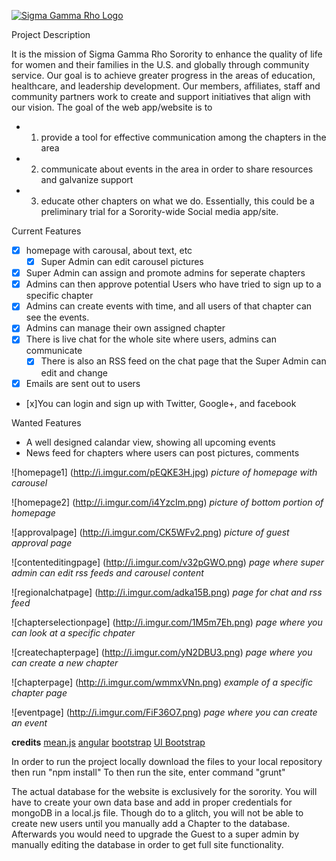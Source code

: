 [![Sigma Gamma Rho Logo](https://celectcdn.s3.amazonaws.com/images/0029/3466/SGRho-Official_Color_ShieldUPDATED_1_.png)](http://www.sgrho1922.org/home)

Project Description

It is the mission of Sigma Gamma Rho Sorority to enhance the quality of life for women and their families in the U.S. and globally through community service. Our goal is to achieve greater progress in the areas of education, healthcare, and leadership development. Our members, affiliates, staff and community partners work to create and support initiatives that align with our vision. 
The goal of the web app/website is to 
* 1. provide a tool for effective communication among the chapters in the area 
* 2. communicate about events in the area in order to share resources and galvanize support 
* 3. educate other chapters on what we do. 
Essentially, this could be a preliminary trial for a Sorority-wide Social media app/site.

Current Features
- [x] homepage with carousal, about text, etc
	- [x] Super Admin can edit carousel pictures
- [x] Super Admin can assign and promote admins for seperate chapters
- [x] Admins can then approve potential Users who have tried to sign up to a specific chapter
- [x] Admins can create events with time, and all users of that chapter can see the events.
- [x] Admins can manage their own assigned chapter
- [x] There is live chat for the whole site where users, admins can communicate
	- [x] There is also an RSS feed on the chat page that the Super Admin can edit and change
- [x] Emails are sent out to users
- [x]You can login and sign up with Twitter, Google+, and facebook

Wanted Features
- A well designed calandar view, showing all upcoming events
- News feed for chapters where users can post pictures, comments


![homepage1] (http://i.imgur.com/pEQKE3H.jpg)
*picture of homepage with carousel*

![homepage2] (http://i.imgur.com/i4YzcIm.png)
*picture of bottom portion of homepage*

![approvalpage] (http://i.imgur.com/CK5WFv2.png)
*picture of guest approval page*

![contenteditingpage] (http://i.imgur.com/v32pGWO.png)
*page where super admin can edit rss feeds and carousel content*

![regionalchatpage] (http://i.imgur.com/adka15B.png)
*page for chat and rss feed*

![chapterselectionpage] (http://i.imgur.com/1M5m7Eh.png)
*page where you can look at a specific chpater*

![createchapterpage] (http://i.imgur.com/yN2DBU3.png)
*page where you can create a new chapter*

![chapterpage] (http://i.imgur.com/wmmxVNn.png)
*example of a specific chapter page*

![eventpage] (http://i.imgur.com/FiF36O7.png)
*page where you can create an event*

**credits**
[mean.js](http://meanjs.org/)
[angular](https://angularjs.org/)
[bootstrap](http://getbootstrap.com/javascript/)
[UI Bootstrap](https://angular-ui.github.io/bootstrap/)

In order to run the project locally download the files to your local repository then run "npm install"
To then run the site, enter command "grunt"

The actual database for the website is exclusively for the sorority. You will have to create your own data base and add in proper credentials for mongoDB in a local.js file. Though do to a glitch, you will not be able to create new users until you manually add a Chapter to the database. Afterwards you would need to upgrade the Guest to a super admin by manually editing the database in order to get full site functionality.
